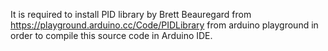 It is required to install PID library by Brett Beauregard from https://playground.arduino.cc/Code/PIDLibrary from arduino playground 
in order to compile this source code in Arduino IDE.
